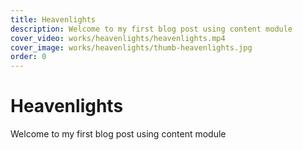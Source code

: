 ```yaml
---
title: Heavenlights
description: Welcome to my first blog post using content module
cover_video: works/heavenlights/heavenlights.mp4
cover_image: works/heavenlights/thumb-heavenlights.jpg
order: 0
---
```


# Heavenlights

Welcome to my first blog post using content module
